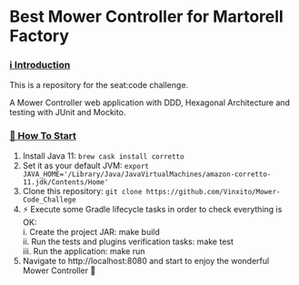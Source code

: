 # Best Mower Controller for Martorell Factory

### [ℹ️ Introduction](https://github.com/Vinxito/Mower-Code_Challege#-Introduction)
This is a repository for the seat:code challenge.

A Mower Controller web application with DDD, Hexagonal Architecture and testing with JUnit and Mockito.

### [🏁 How To Start](https://github.com/Vinxito/Mower-Code_Challege#-how-to-start)
1. Install Java 11: `brew cask install corretto`
2. Set it as your default JVM: `export JAVA_HOME='/Library/Java/JavaVirtualMachines/amazon-corretto-11.jdk/Contents/Home'`
3. Clone this repository: `git clone https://github.com/Vinxito/Mower-Code_Challege`
4. ⚡ Execute some Gradle lifecycle tasks in order to check everything is OK:<br>
   i. Create the project JAR: make build<br>
   ii. Run the tests and plugins verification tasks: make test<br>
   iii. Run the application: make run<br>
5. Navigate to http://localhost:8080 and start to enjoy the wonderful Mower Controller 🚀 